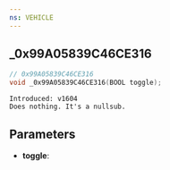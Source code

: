 ```yaml
---
ns: VEHICLE
---
```

## _0x99A05839C46CE316

```c
// 0x99A05839C46CE316
void _0x99A05839C46CE316(BOOL toggle);
```

```
Introduced: v1604
Does nothing. It's a nullsub.
```

## Parameters
* **toggle**:

